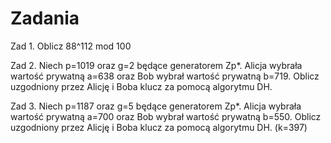 # Zadania

Zad 1. Oblicz 88^112 mod 100

Zad 2. Niech p=1019 oraz g=2 będące generatorem Zp\*.
Alicja wybrała wartość prywatną a=638 oraz Bob wybrał wartość prywatną b=719.
Oblicz uzgodniony przez Alicję i Boba klucz za pomocą algorytmu DH.

Zad 3. Niech p=1187 oraz g=5 będące generatorem Zp\*. Alicja wybrała wartość prywatną a=700 oraz Bob wybrał wartość prywatną b=550.
Oblicz uzgodniony przez Alicję i Boba klucz za pomocą algorytmu DH. (k=397)
